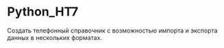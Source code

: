 # Python_HT7

Создать телефонный справочник с возможностью импорта и экспорта данных в нескольких форматах.

